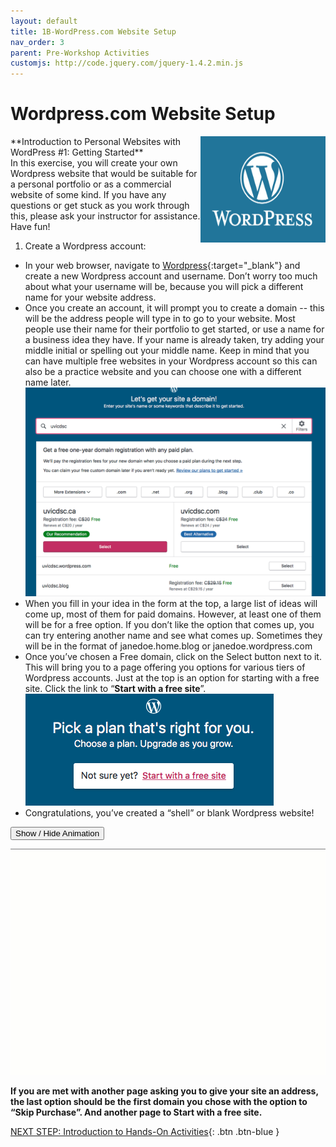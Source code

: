 ```yaml
---
layout: default
title: 1B-WordPress.com Website Setup
nav_order: 3
parent: Pre-Workshop Activities
customjs: http://code.jquery.com/jquery-1.4.2.min.js
---
```

#  Wordpress.com Website Setup
<img src="images//wordpress-setup-01.png" style="float:right;width:200px;height:170px" alt="wordpress logo."> 
**Introduction to Personal Websites with WordPress #1: Getting Started**<br>
In this exercise, you will create your own Wordpress website that would be suitable for a personal portfolio or as a commercial website of some kind. If you have any questions or get stuck as you work through this, please ask your instructor for assistance. Have fun!

1. Create a Wordpress account:
  - In your web browser, navigate to [Wordpress](https://wordpress.com){:target="_blank"} and create a new Wordpress account and username. Don’t worry too much about what your username will be, because you will pick a different name for your website address. 
  - Once you create an account, it will prompt you to create a domain -- this will be the address people will type in to go to your website. Most people use their name for their portfolio to get started, or use a name for a business idea they have. If your name is already taken, try adding your middle initial or spelling out your middle name. Keep in mind that you can have multiple free websites in your Wordpress account so this can also be a practice website and you can choose one with a different name later.<br>
![Create an account domain name](/images/wordpress-setup-02.png)
  - When you fill in your idea in the form at the top, a large list of ideas will come up, most of them for paid domains. However, at least one of them will be for a free option. If you don’t like the option that comes up, you can try entering another name and see what comes up. Sometimes they will be in the format of janedoe.home.blog or janedoe.wordpress.com
  - Once you’ve chosen a Free domain, click on the Select button next to it. This will bring you to a page offering you options for various tiers of Wordpress accounts. Just at the top is an option for starting with a free site. Click the link to “**Start with a free site**”.
 ![Start with a Free site button](/images/wordpress-setup-03.png)
  - Congratulations, you’ve created a “shell” or blank Wordpress website! 

<button onclick="toggle('gif1')">Show / Hide Animation </button>
<div id="gif1">
<img src="images/wordpress-setup-04.gif">
</div>


**If you are met with another page asking you to give your site an address, the last option should be the first domain you chose with the option to “Skip Purchase”. And another page to Start with a free site.**


<script>  

    function toggle(input) {
        var x = document.getElementById(input);
        if (x.style.display === "none") {
            x.style.display = "block";
        } else {
            x.style.display = "none";
        }
    }
</script>

[NEXT STEP: Introduction to Hands-On Activities](activities-intro.html){: .btn .btn-blue }

